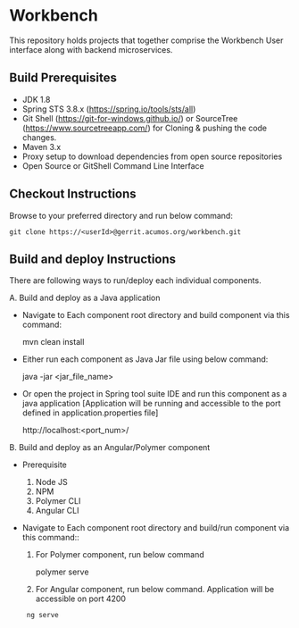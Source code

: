# Workbench

This repository holds projects that together comprise the Workbench User interface along with backend microservices.

## Build Prerequisites

* JDK 1.8
* Spring STS 3.8.x (https://spring.io/tools/sts/all) 
* Git Shell (https://git-for-windows.github.io/) or SourceTree (https://www.sourcetreeapp.com/) for Cloning & pushing the code changes. 
* Maven 3.x
* Proxy setup to download dependencies from open source repositories
* Open Source or GitShell Command Line Interface

## Checkout Instructions

Browse to your preferred directory and run below command:
	
	git clone https://<userId>@gerrit.acumos.org/workbench.git


## Build and deploy Instructions
There are following ways to run/deploy each individual components.

A. Build and deploy as a Java application
* Navigate to Each component root directory and build component via this command:
   
    mvn clean install


* Either run each component as Java Jar file using below command:
	
	java -jar <jar_file_name>

* Or open the project in Spring tool suite IDE and run this component as a java application [Application will be running and accessible to the port defined in application.properties file] 

	http://localhost:<port_num>/

B. Build and deploy as an Angular/Polymer component
 * Prerequisite	
      1. Node JS
      2. NPM
      3. Polymer CLI
      4. Angular CLI


 * Navigate to Each component root directory and build/run component via this command::
      1. For Polymer component, run below command
		 
		 polymer serve

      
      2. For Angular component, run below command. Application will be accessible on port 4200
	
		ng serve
